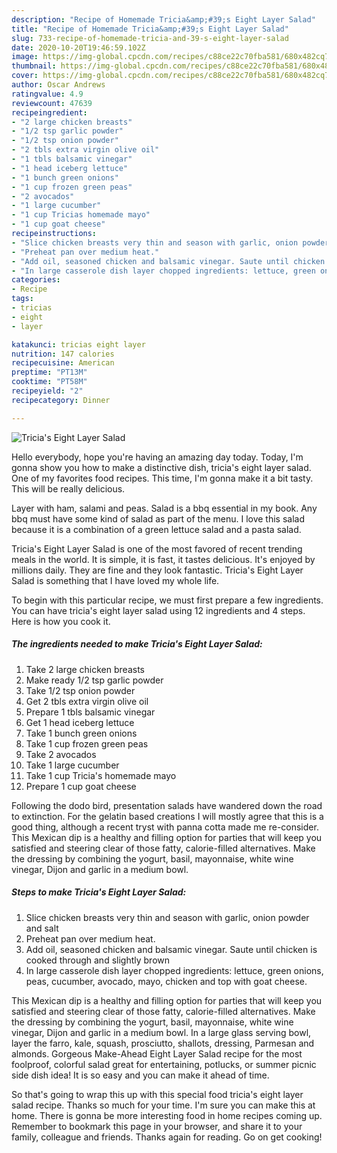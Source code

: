 ```yaml
---
description: "Recipe of Homemade Tricia&amp;#39;s Eight Layer Salad"
title: "Recipe of Homemade Tricia&amp;#39;s Eight Layer Salad"
slug: 733-recipe-of-homemade-tricia-and-39-s-eight-layer-salad
date: 2020-10-20T19:46:59.102Z
image: https://img-global.cpcdn.com/recipes/c88ce22c70fba581/680x482cq70/tricias-eight-layer-salad-recipe-main-photo.jpg
thumbnail: https://img-global.cpcdn.com/recipes/c88ce22c70fba581/680x482cq70/tricias-eight-layer-salad-recipe-main-photo.jpg
cover: https://img-global.cpcdn.com/recipes/c88ce22c70fba581/680x482cq70/tricias-eight-layer-salad-recipe-main-photo.jpg
author: Oscar Andrews
ratingvalue: 4.9
reviewcount: 47639
recipeingredient:
- "2 large chicken breasts"
- "1/2 tsp garlic powder"
- "1/2 tsp onion powder"
- "2 tbls extra virgin olive oil"
- "1 tbls balsamic vinegar"
- "1 head iceberg lettuce"
- "1 bunch green onions"
- "1 cup frozen green peas"
- "2 avocados"
- "1 large cucumber"
- "1 cup Tricias homemade mayo"
- "1 cup goat cheese"
recipeinstructions:
- "Slice chicken breasts very thin and season with garlic, onion powder and salt"
- "Preheat pan over medium heat."
- "Add oil, seasoned chicken and balsamic vinegar. Saute until chicken is cooked through and slightly brown"
- "In large casserole dish layer chopped ingredients: lettuce, green onions, peas, cucumber, avocado, mayo, chicken and top with goat cheese."
categories:
- Recipe
tags:
- tricias
- eight
- layer

katakunci: tricias eight layer 
nutrition: 147 calories
recipecuisine: American
preptime: "PT13M"
cooktime: "PT58M"
recipeyield: "2"
recipecategory: Dinner

---
```



![Tricia&#39;s Eight Layer Salad](https://img-global.cpcdn.com/recipes/c88ce22c70fba581/680x482cq70/tricias-eight-layer-salad-recipe-main-photo.jpg)

Hello everybody, hope you're having an amazing day today. Today, I'm gonna show you how to make a distinctive dish, tricia&#39;s eight layer salad. One of my favorites food recipes. This time, I'm gonna make it a bit tasty. This will be really delicious.

Layer with ham, salami and peas. Salad is a bbq essential in my book. Any bbq must have some kind of salad as part of the menu. I love this salad because it is a combination of a green lettuce salad and a pasta salad.

Tricia&#39;s Eight Layer Salad is one of the most favored of recent trending meals in the world. It is simple, it is fast, it tastes delicious. It's enjoyed by millions daily. They are fine and they look fantastic. Tricia&#39;s Eight Layer Salad is something that I have loved my whole life.


To begin with this particular recipe, we must first prepare a few ingredients. You can have tricia&#39;s eight layer salad using 12 ingredients and 4 steps. Here is how you cook it.

<!--inarticleads1-->

##### The ingredients needed to make Tricia&#39;s Eight Layer Salad:

1. Take 2 large chicken breasts
1. Make ready 1/2 tsp garlic powder
1. Take 1/2 tsp onion powder
1. Get 2 tbls extra virgin olive oil
1. Prepare 1 tbls balsamic vinegar
1. Get 1 head iceberg lettuce
1. Take 1 bunch green onions
1. Take 1 cup frozen green peas
1. Take 2 avocados
1. Take 1 large cucumber
1. Take 1 cup Tricia&#39;s homemade mayo
1. Prepare 1 cup goat cheese


Following the dodo bird, presentation salads have wandered down the road to extinction. For the gelatin based creations I will mostly agree that this is a good thing, although a recent tryst with panna cotta made me re-consider. This Mexican dip is a healthy and filling option for parties that will keep you satisfied and steering clear of those fatty, calorie-filled alternatives. Make the dressing by combining the yogurt, basil, mayonnaise, white wine vinegar, Dijon and garlic in a medium bowl. 

<!--inarticleads2-->

##### Steps to make Tricia&#39;s Eight Layer Salad:

1. Slice chicken breasts very thin and season with garlic, onion powder and salt
1. Preheat pan over medium heat.
1. Add oil, seasoned chicken and balsamic vinegar. Saute until chicken is cooked through and slightly brown
1. In large casserole dish layer chopped ingredients: lettuce, green onions, peas, cucumber, avocado, mayo, chicken and top with goat cheese.


This Mexican dip is a healthy and filling option for parties that will keep you satisfied and steering clear of those fatty, calorie-filled alternatives. Make the dressing by combining the yogurt, basil, mayonnaise, white wine vinegar, Dijon and garlic in a medium bowl. In a large glass serving bowl, layer the farro, kale, squash, prosciutto, shallots, dressing, Parmesan and almonds. Gorgeous Make-Ahead Eight Layer Salad recipe for the most foolproof, colorful salad great for entertaining, potlucks, or summer picnic side dish idea! It is so easy and you can make it ahead of time. 

So that's going to wrap this up with this special food tricia&#39;s eight layer salad recipe. Thanks so much for your time. I'm sure you can make this at home. There is gonna be more interesting food in home recipes coming up. Remember to bookmark this page in your browser, and share it to your family, colleague and friends. Thanks again for reading. Go on get cooking!
